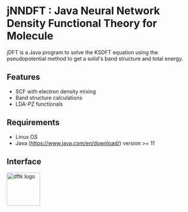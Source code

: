 # jNNDFT : Java Neural Network Density Functional Theory for Molecule
jDFT is a Java program to solve the KSDFT equation using the pseudopotential method to get a solid's band structure and total energy.
## Features
- SCF with electron density mixing
- Band structure calculations
- LDA-PZ functionals
## Requirements
- Linux OS
- Java (https://www.java.com/en/download/) version >= 11
## Interface
<img src="https://github.com/AgungDanuWijaya/jNNDFT/blob/master/Screenshot%20from%202022-12-29%2015-39-06.png" alt="dftk logo" height="90px" />
